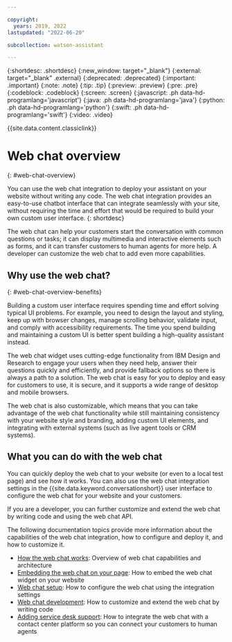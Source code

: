 ```yaml
---

copyright:
  years: 2019, 2022
lastupdated: "2022-06-20"

subcollection: watson-assistant

---
```


{:shortdesc: .shortdesc}
{:new_window: target="_blank"}
{:external: target="_blank" .external}
{:deprecated: .deprecated}
{:important: .important}
{:note: .note}
{:tip: .tip}
{:preview: .preview}
{:pre: .pre}
{:codeblock: .codeblock}
{:screen: .screen}
{:javascript: .ph data-hd-programlang='javascript'}
{:java: .ph data-hd-programlang='java'}
{:python: .ph data-hd-programlang='python'}
{:swift: .ph data-hd-programlang='swift'}
{:video: .video}

{{site.data.content.classiclink}}

# Web chat overview
{: #web-chat-overview}

You can use the web chat integration to deploy your assistant on your website without writing any code. The web chat integration provides an easy-to-use chatbot interface that can integrate seamlessly with your site, without requiring the time and effort that would be required to build your own custom user interface.
{: shortdesc}

The web chat can help your customers start the conversation with common questions or tasks; it can display multimedia and interactive elements such as forms, and it can transfer customers to human agents for more help. A developer can customize the web chat to add even more capabilities.

## Why use the web chat?
{: #web-chat-overview-benefits}

Building a custom user interface requires spending time and effort solving typical UI problems. For example, you need to design the layout and styling, keep up with browser changes, manage scrolling behavior, validate input, and comply with accessibility requirements. The time you spend building and maintaining a custom UI is better spent building a high-quality assistant instead.

The web chat widget uses cutting-edge functionality from IBM Design and Research to engage your users when they need help, answer their questions quickly and efficiently, and provide fallback options so there is always a path to a solution. The web chat is easy for you to deploy and easy for customers to use, it is secure, and it supports a wide range of desktop and mobile browsers.

The web chat is also customizable, which means that you can take advantage of the web chat functionality while still maintaining consistency with your website style and branding, adding custom UI elements, and integrating with external systems (such as live agent tools or CRM systems).

## What you can do with the web chat

You can quickly deploy the web chat to your website (or even to a local test page) and see how it works. You can also use the web chat integration settings in the {{site.data.keyword.conversationshort}} user interface to configure the web chat for your website and your customers.

If you are a developer, you can further customize and extend the web chat by writing code and using the web chat API.

The following documentation topics provide more information about the capabilities of the web chat integration, how to configure and deploy it, and how to customize it.

- [How the web chat works](/docs/watson-assistant?topic=watson-assistant-web-chat-architecture.md): Overview of web chat capabilities and architecture
- [Embedding the web chat on your page](/docs/watson-assistant?topic=watson-assistant-deploy-web-chat): How to embed the web chat widget on your website
- [Web chat setup](/docs/watson-assistant?topic=watson-assistant-web-chat-config): How to configure the web chat using the integration settings
- [Web chat development](/docs/watson-assistant?topic=watson-assistant-web-chat-config): How to customize and extend the web chat by writing code
- [Adding service desk support](/docs/watson-assistant?topic=watson-assistant-deploy-web-chat-haa): How to integrate the web chat with a contact center platform so you can connect your customers to human agents

